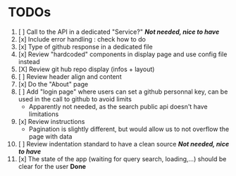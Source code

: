 
# TODOs

1. [ ] Call to the API in a dedicated "Service?" ***Not needed, nice to have***
2. [x] Include error handling : check how to do
3. [x] Type of github response in a dedicated file
4. [x] Review "hardcoded" components in display page and use config file instead
5. [X] Review git hub repo display (infos + layout)
6. [ ] Review header align and content
7. [x] Do the "About" page
8. [ ] Add "login page" where users can set a github personnal key, can be used in the call to github to avoid limits
   - Apparently not needed, as the search public api doesn't have limitations
9. [x] Review instructions 
   -  Pagination is slightly different, but would allow us to not overflow the page with data
11. [ ] Review indentation standard to have a clean source ***Not needed, nice to have***
12. [x] The state of the app (waiting for query search, loading,…) should be clear for the user **Done**